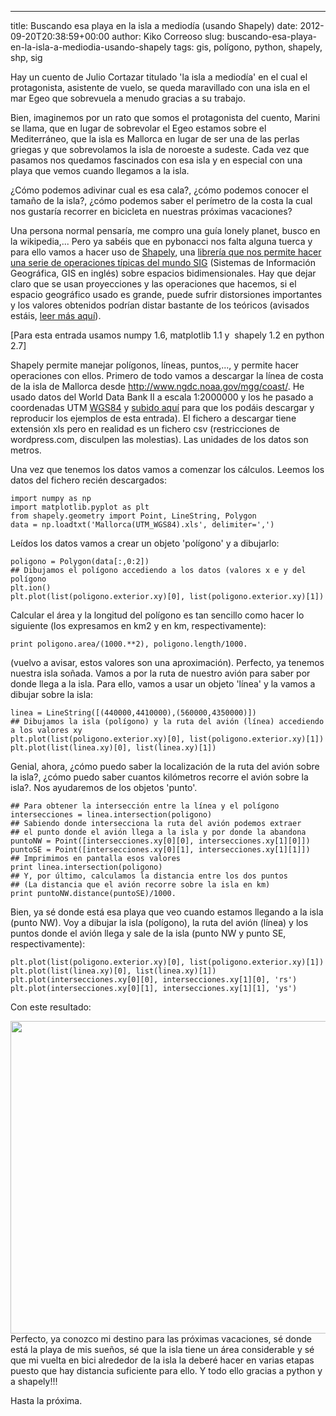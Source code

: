 ---
title: Buscando esa playa en la isla a mediodía (usando Shapely)
date: 2012-09-20T20:38:59+00:00
author: Kiko Correoso
slug: buscando-esa-playa-en-la-isla-a-mediodia-usando-shapely
tags: gis, polígono, python, shapely, shp, sig

Hay un cuento de Julio Cortazar titulado 'la isla a mediodía' en el cual el protagonista, asistente de vuelo, se queda maravillado con una isla en el mar Egeo que sobrevuela a menudo gracias a su trabajo.

Bien, imaginemos por un rato que somos el protagonista del cuento, Marini se llama, que en lugar de sobrevolar el Egeo estamos sobre el Mediterráneo, que la isla es Mallorca en lugar de ser una de las perlas griegas y que sobrevolamos la isla de noroeste a sudeste. Cada vez que pasamos nos quedamos fascinados con esa isla y en especial con una playa que vemos cuando llegamos a la isla.

¿Cómo podemos adivinar cual es esa cala?, ¿cómo podemos conocer el tamaño de la isla?, ¿cómo podemos saber el perímetro de la costa la cual nos gustaría recorrer en bicicleta en nuestras próximas vacaciones?

Una persona normal pensaría, me compro una guía lonely planet, busco en la wikipedia,... Pero ya sabéis que en pybonacci nos falta alguna tuerca y para ello vamos a hacer uso de [Shapely](https://github.com/Toblerity/Shapely), una [librería que nos permite hacer una serie de operaciones típicas del mundo SIG](http://toblerity.github.com/shapely/manual.html) (Sistemas de Información Geográfica, GIS en inglés) sobre espacios bidimensionales. Hay que dejar claro que se usan proyecciones y las operaciones que hacemos, si el espacio geográfico usado es grande, puede sufrir distorsiones importantes y los valores obtenidos podrían distar bastante de los teóricos (avisados estáis, [leer más aquí](http://www.slideshare.net/kikocorreoso/python-gis-mapping)).

[Para esta entrada usamos numpy 1.6, matplotlib 1.1 y  shapely 1.2 en python 2.7]

Shapely permite manejar polígonos, líneas, puntos,..., y permite hacer operaciones con ellos. Primero de todo vamos a descargar la línea de costa de la isla de Mallorca desde <http://www.ngdc.noaa.gov/mgg/coast/>. He usado datos del World Data Bank II a escala 1:2000000 y los he pasado a coordenadas UTM [WGS84](http://es.wikipedia.org/wiki/WGS84) y [subido aquí](http://new.pybonacci.org/images/2012/09/mallorcautm_wgs84.xls) para que los podáis descargar y reproducir los ejemplos de esta entrada). El fichero a descargar tiene extensión xls pero en realidad es un fichero csv (restricciones de wordpress.com, disculpen las molestias). Las unidades de los datos son metros.

Una vez que tenemos los datos vamos a comenzar los cálculos. Leemos los datos del fichero recién descargados:

<pre><code class="language-python">import numpy as np
import matplotlib.pyplot as plt
from shapely.geometry import Point, LineString, Polygon
data = np.loadtxt('Mallorca(UTM_WGS84).xls', delimiter=',')</code></pre>

Leídos los datos vamos a crear un objeto 'polígono' y a dibujarlo:

<pre><code class="language-python">poligono = Polygon(data[:,0:2])
## Dibujamos el polígono accediendo a los datos (valores x e y del polígono
plt.ion()
plt.plot(list(poligono.exterior.xy)[0], list(poligono.exterior.xy)[1])</code></pre>

Calcular el área y la longitud del polígono es tan sencillo como hacer lo siguiente (los expresamos en km2 y en km, respectivamente):

<pre><code class="language-python">print poligono.area/(1000.**2), poligono.length/1000.</code></pre>

(vuelvo a avisar, estos valores son una aproximación). Perfecto, ya tenemos nuestra isla soñada. Vamos a por la ruta de nuestro avión para saber por donde llega a la isla. Para ello, vamos a usar un objeto 'línea' y la vamos a dibujar sobre la isla:

<pre><code class="language-python">linea = LineString([(440000,4410000),(560000,4350000)])
## Dibujamos la isla (polígono) y la ruta del avión (línea) accediendo a los valores xy
plt.plot(list(poligono.exterior.xy)[0], list(poligono.exterior.xy)[1])
plt.plot(list(linea.xy)[0], list(linea.xy)[1])</code></pre>

Genial, ahora, ¿cómo puedo saber la localización de la ruta del avión sobre la isla?, ¿cómo puedo saber cuantos kilómetros recorre el avión sobre la isla?. Nos ayudaremos de los objetos 'punto'.

<pre><code class="language-python">## Para obtener la intersección entre la línea y el polígono
intersecciones = linea.intersection(poligono)
## Sabiendo donde intersecciona la ruta del avión podemos extraer
## el punto donde el avión llega a la isla y por donde la abandona
puntoNW = Point([intersecciones.xy[0][0], intersecciones.xy[1][0]])
puntoSE = Point([intersecciones.xy[0][1], intersecciones.xy[1][1]])
## Imprimimos en pantalla esos valores
print linea.intersection(poligono)
## Y, por último, calculamos la distancia entre los dos puntos
## (La distancia que el avión recorre sobre la isla en km)
print puntoNW.distance(puntoSE)/1000.</code></pre>

Bien, ya sé donde está esa playa que veo cuando estamos llegando a la isla (punto NW). Voy a dibujar la isla (polígono), la ruta del avión (línea) y los puntos donde el avión llega y sale de la isla (punto NW y punto SE, respectivamente):

<pre><code class="language-python">plt.plot(list(poligono.exterior.xy)[0], list(poligono.exterior.xy)[1])
plt.plot(list(linea.xy)[0], list(linea.xy)[1])
plt.plot(intersecciones.xy[0][0], intersecciones.xy[1][0], 'rs')
plt.plot(intersecciones.xy[0][1], intersecciones.xy[1][1], 'ys')</code></pre>

Con este resultado:

[<img class="aligncenter size-full wp-image-879" title="ejemplo_shapely" src="http://new.pybonacci.org/images/2012/09/ejemplo_shapely.png" alt="" width="700" height="500" srcset="https://pybonacci.org/wp-content/uploads/2012/09/ejemplo_shapely.png 800w, https://pybonacci.org/wp-content/uploads/2012/09/ejemplo_shapely-300x214.png 300w" sizes="(max-width: 700px) 100vw, 700px" />](http://new.pybonacci.org/images/2012/09/ejemplo_shapely.png)Perfecto, ya conozco mi destino para las próximas vacaciones, sé donde está la playa de mis sueños, sé que la isla tiene un área considerable y sé que mi vuelta en bici alrededor de la isla la deberé hacer en varias etapas puesto que hay distancia suficiente para ello. Y todo ello gracias a python y a shapely!!!

Hasta la próxima.